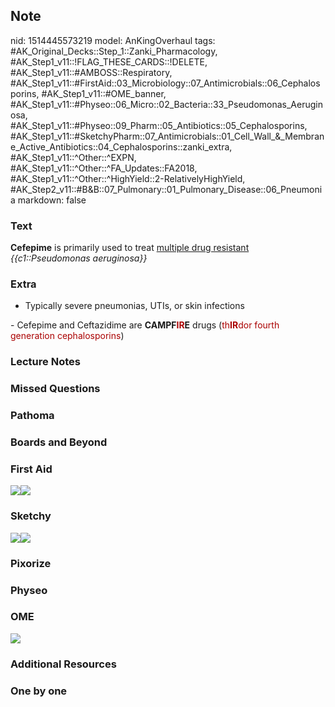## Note
nid: 1514445573219
model: AnKingOverhaul
tags: #AK_Original_Decks::Step_1::Zanki_Pharmacology, #AK_Step1_v11::!FLAG_THESE_CARDS::!DELETE, #AK_Step1_v11::#AMBOSS::Respiratory, #AK_Step1_v11::#FirstAid::03_Microbiology::07_Antimicrobials::06_Cephalosporins, #AK_Step1_v11::#OME_banner, #AK_Step1_v11::#Physeo::06_Micro::02_Bacteria::33_Pseudomonas_Aeruginosa, #AK_Step1_v11::#Physeo::09_Pharm::05_Antibiotics::05_Cephalosporins, #AK_Step1_v11::#SketchyPharm::07_Antimicrobials::01_Cell_Wall_&_Membrane_Active_Antibiotics::04_Cephalosporins::zanki_extra, #AK_Step1_v11::^Other::^EXPN, #AK_Step1_v11::^Other::^FA_Updates::FA2018, #AK_Step1_v11::^Other::^HighYield::2-RelativelyHighYield, #AK_Step2_v11::#B&B::07_Pulmonary::01_Pulmonary_Disease::06_Pneumonia
markdown: false

### Text
<b>Cefepime</b> is primarily used to treat <u>multiple drug
resistant</u> <i>{{c1::Pseudomonas aeruginosa}}</i>

### Extra
- Typically severe pneumonias, UTIs, or skin infections
<div>
  <div>
    - Cefepime and Ceftazidime are <b>CAMPF<font color=
    "#AA0000">IR</font>E</b> drugs (<font color=
    "#AA0000">th<b>IR</b>dor fourth generation
    cephalosporins</font>)
  </div>
</div>

### Lecture Notes


### Missed Questions


### Pathoma


### Boards and Beyond


### First Aid
<img src="paste-58145267253251.jpg"><img src=
"paste-62023622721539.jpg">

### Sketchy
<img src=
"paste-b57e023b41b6dd12168fa3db7f23aa9eeb967345.png"><img src=
"paste-2d3ccca540a430dde66e96229c06b5967ace052b.png">

### Pixorize


### Physeo


### OME
<div class="ome-widget">
  <a href="https://onlinemeded.org?ref=anki"><img src=
  "_OME_AnkiFlashcards_General_4.png"></a>
</div>

### Additional Resources


### One by one

